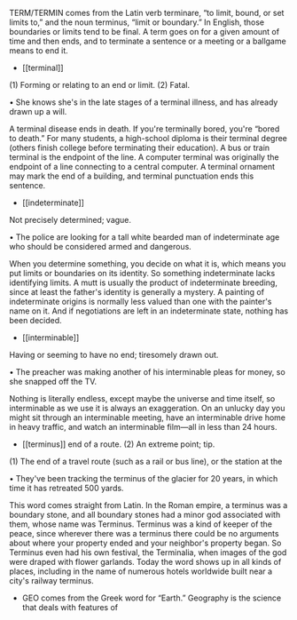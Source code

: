 TERM/TERMIN comes from the Latin verb terminare,  “to  limit,  bound,  or  set  limits  to,”  and  the
noun terminus,  “limit  or  boundary.”  In  English,  those  boundaries  or  limits  tend  to  be  final.  A  term
goes  on  for  a  given  amount  of  time  and  then  ends,  and  to  terminate  a  sentence  or  a  meeting  or  a
ballgame means to end it.

- [[terminal]] 

 (1) Forming or relating to an end or limit. (2) Fatal. 

• She knows she's in the late stages of a terminal illness, and has already drawn up a will. 

A  terminal  disease  ends  in  death.  If  you're  terminally  bored,  you're  “bored  to  death.”  For  many
students,  a  high-school  diploma  is  their  terminal  degree  (others  finish  college  before  terminating
their  education).  A  bus  or  train  terminal  is  the  endpoint  of  the  line.  A  computer  terminal  was
originally the endpoint of a line connecting to a central computer. A terminal ornament may mark the
end of a building, and terminal punctuation ends this sentence.

- [[indeterminate]] 

 Not precisely determined; vague. 

• The police are looking for a tall white bearded man of indeterminate age who should be considered
armed and dangerous. 

When you determine something, you decide on what it is, which means you put limits or boundaries
on its identity. So something indeterminate lacks identifying limits. A mutt is usually the product of
indeterminate  breeding,  since  at  least  the  father's  identity  is  generally  a  mystery.  A  painting  of
indeterminate  origins  is  normally  less  valued  than  one  with  the  painter's  name  on  it.  And  if
negotiations are left in an indeterminate state, nothing has been decided.

- [[interminable]] 

 Having or seeming to have no end; tiresomely drawn out. 

• The preacher was making another of his interminable pleas for money, so she snapped off the TV. 

Nothing is literally endless, except maybe the universe and time itself, so interminable as we use it is
always  an  exaggeration.  On  an  unlucky  day  you  might  sit  through  an  interminable  meeting,  have  an
interminable drive home in heavy traffic, and watch an interminable film—all in less than 24 hours.

- [[terminus]] 
end of a route. (2) An extreme point; tip. 

 (1) The end of a travel route (such as a rail or bus line), or the station at the

• They've been tracking the terminus of the glacier for 20 years, in which time it has retreated 500
yards. 

This word comes straight from Latin. In the Roman empire, a terminus was a boundary stone, and all
boundary stones had a minor god associated with them, whose name was Terminus. Terminus was a
kind of keeper of the peace, since wherever there was a terminus there could be no arguments about
where  your  property  ended  and  your  neighbor's  property  began.  So  Terminus  even  had  his  own
festival, the Terminalia, when images of the god were draped with flower garlands. Today the word
shows  up  in  all  kinds  of  places,  including  in  the  name  of  numerous  hotels  worldwide  built  near  a
city's railway terminus.

- GEO comes from the Greek word for “Earth.” Geography is the science that deals with features of
